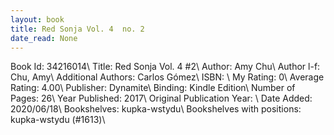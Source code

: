 ```yaml
---
layout: book
title: Red Sonja Vol. 4  no. 2
date_read: None
---
```


Book Id: 34216014\ 
Title: Red Sonja Vol. 4 #2\ 
Author: Amy Chu\ 
Author l-f: Chu, Amy\ 
Additional Authors: Carlos Gómez\ 
ISBN: \ 
My Rating: 0\ 
Average Rating: 4.00\ 
Publisher: Dynamite\ 
Binding: Kindle Edition\ 
Number of Pages: 26\ 
Year Published: 2017\ 
Original Publication Year: \ 
Date Added: 2020/06/18\ 
Bookshelves: kupka-wstydu\ 
Bookshelves with positions: kupka-wstydu (#1613)\ 

